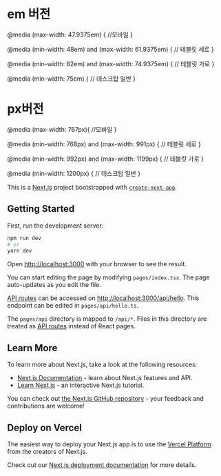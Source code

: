 # em 버전

@media (max-width: 47.9375em) {
//모바일
}

@media (min-width: 48em) and (max-width: 61.9375em) {
// 테블릿 세로
}

@media (min-width: 62em) and (max-width: 74.9375em) {
// 테블릿 가로
}

@media (min-width: 75em) {
// 데스크탑 일반
}

# px버전

@media (max-width: 767px){
//모바일
}

@media (min-width: 768px) and (max-width: 991px) {
// 테블릿 세로
}

@media (min-width: 992px) and (max-width: 1199px) {
// 테블릿 가로
}

@media (min-width: 1200px) {
// 데스크탑 일반
}

This is a [Next.js](https://nextjs.org/) project bootstrapped with [`create-next-app`](https://github.com/vercel/next.js/tree/canary/packages/create-next-app).

## Getting Started

First, run the development server:

```bash
npm run dev
# or
yarn dev
```

Open [http://localhost:3000](http://localhost:3000) with your browser to see the result.

You can start editing the page by modifying `pages/index.tsx`. The page auto-updates as you edit the file.

[API routes](https://nextjs.org/docs/api-routes/introduction) can be accessed on [http://localhost:3000/api/hello](http://localhost:3000/api/hello). This endpoint can be edited in `pages/api/hello.ts`.

The `pages/api` directory is mapped to `/api/*`. Files in this directory are treated as [API routes](https://nextjs.org/docs/api-routes/introduction) instead of React pages.

## Learn More

To learn more about Next.js, take a look at the following resources:

- [Next.js Documentation](https://nextjs.org/docs) - learn about Next.js features and API.
- [Learn Next.js](https://nextjs.org/learn) - an interactive Next.js tutorial.

You can check out [the Next.js GitHub repository](https://github.com/vercel/next.js/) - your feedback and contributions are welcome!

## Deploy on Vercel

The easiest way to deploy your Next.js app is to use the [Vercel Platform](https://vercel.com/new?utm_medium=default-template&filter=next.js&utm_source=create-next-app&utm_campaign=create-next-app-readme) from the creators of Next.js.

Check out our [Next.js deployment documentation](https://nextjs.org/docs/deployment) for more details.
